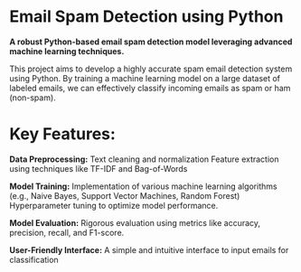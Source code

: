 # Email Spam Detection using Python

**A robust Python-based email spam detection model leveraging advanced machine learning techniques.**

This project aims to develop a highly accurate spam email detection system using Python. By training a machine learning model on a large dataset of labeled emails, we can effectively classify incoming emails as spam or ham (non-spam).

# Key Features:

**Data Preprocessing:**
Text cleaning and normalization
Feature extraction using techniques like TF-IDF and Bag-of-Words

**Model Training:**
Implementation of various machine learning algorithms (e.g., Naive Bayes, Support Vector Machines, Random Forest)
Hyperparameter tuning to optimize model performance.

**Model Evaluation:**
Rigorous evaluation using metrics like accuracy, precision, recall, and F1-score.

**User-Friendly Interface:**
A simple and intuitive interface to input emails for classification
